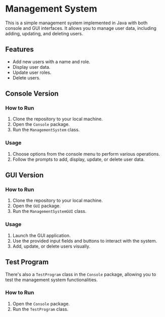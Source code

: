 # Management System

This is a simple management system implemented in Java with both console and GUI interfaces. It allows you to manage user data, including adding, updating, and deleting users.

## Features

- Add new users with a name and role.
- Display user data.
- Update user roles.
- Delete users.

## Console Version

### How to Run

1. Clone the repository to your local machine.
2. Open the `Console` package.
3. Run the `ManagementSystem` class.

### Usage

1. Choose options from the console menu to perform various operations.
2. Follow the prompts to add, display, update, or delete user data.

## GUI Version

### How to Run

1. Clone the repository to your local machine.
2. Open the `GUI` package.
3. Run the `ManagementSystemGUI` class.

### Usage
1. Launch the GUI application.
2. Use the provided input fields and buttons to interact with the system.
3. Add, update, or delete users visually.
## Test Program

There's also a `TestProgram` class in the `Console` package, allowing you to test the management system functionalities.

### How to Run
1. Open the `Console` package.
2. Run the `TestProgram` class.

